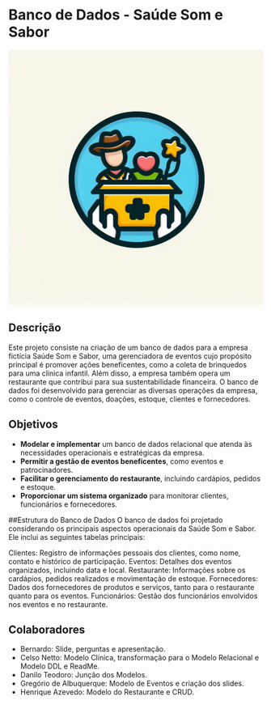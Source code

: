 # Banco de Dados - Saúde Som e Sabor

<img src="/assets/img/Logo.jpg">

## Descrição
Este projeto consiste na criação de um banco de dados para a empresa fictícia Saúde Som e Sabor, uma gerenciadora de eventos cujo propósito principal é promover ações beneficentes, como a coleta de brinquedos para uma clínica infantil. Além disso, a empresa também opera um restaurante que contribui para sua sustentabilidade financeira. O banco de dados foi desenvolvido para gerenciar as diversas operações da empresa, como o controle de eventos, doações, estoque, clientes e fornecedores.

## Objetivos
- **Modelar e implementar** um banco de dados relacional que atenda às necessidades operacionais e estratégicas da empresa.
- **Permitir a gestão de eventos beneficentes**, como eventos e patrocinadores.
- **Facilitar o gerenciamento do restaurante**, incluindo cardápios, pedidos e estoque.
- **Proporcionar um sistema organizado** para monitorar clientes, funcionários e fornecedores.

##Estrutura do Banco de Dados
O banco de dados foi projetado considerando os principais aspectos operacionais da Saúde Som e Sabor. Ele inclui as seguintes tabelas principais:

Clientes: Registro de informações pessoais dos clientes, como nome, contato e histórico de participação.
Eventos: Detalhes dos eventos organizados, incluindo data e local.
Restaurante: Informações sobre os cardápios, pedidos realizados e movimentação de estoque.
Fornecedores: Dados dos fornecedores de produtos e serviços, tanto para o restaurante quanto para os eventos.
Funcionários: Gestão dos funcionários envolvidos nos eventos e no restaurante.

## Colaboradores
- Bernardo: Slide, perguntas e apresentação.
- Celso Netto: Modelo Clínica, transformação para o Modelo Relacional e Modelo DDL e ReadMe.
- Danilo Teodoro: Junção dos Modelos.
- Gregório de Albuquerque: Modelo de Eventos e criação dos slides.
- Henrique Azevedo: Modelo do Restaurante e CRUD.
